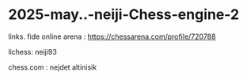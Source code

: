 # 2025-may..-neiji-Chess-engine-2

links.
fide online arena : https://chessarena.com/profile/720788

lichess: neiji93 

chess.com : nejdet altinisik 
